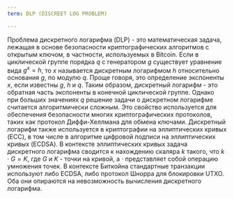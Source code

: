 ```yaml
---
term: DLP (DISCREET LOG PROBLEM)

---
```

Проблема дискретного логарифма (DLP) - это математическая задача, лежащая в основе безопасности криптографических алгоритмов с открытым ключом, в частности, используемых в Bitcoin. Если в циклической группе порядка $q$ с генератором $g$ существует уравнение вида $g^x = h$, то $x$ называется дискретным логарифмом $h$ относительно основания $g$, по модулю $q$. Проще говоря, это определение экспоненты $x$, если известны $g$, $h$ и $q$. Таким образом, дискретный логарифм - это обратная часть экспоненты в конечной циклической группе. Однако при больших значениях $q$ решение задачи о дискретном логарифме считается алгоритмически сложным. Это свойство используется для обеспечения безопасности многих криптографических протоколов, таких как протокол Диффи-Хеллмана для обмена ключами. Дискретный логарифм также используется в криптографии на эллиптических кривых (ECC), в том числе в алгоритме цифровой подписи на эллиптических кривых (ECDSA). В контексте эллиптических кривых задача дискретного логарифма сводится к нахождению скаляра $k$ такого, что $k \cdot G = K$, где $G$ и $K$ - точки на кривой, а $\cdot$ представляет собой операцию умножения точек. В контексте Биткойна стандартные транзакции используют либо ECDSA, либо протокол Шнорра для блокировки UTXO. Оба они опираются на невозможность вычисления дискретного логарифма.
